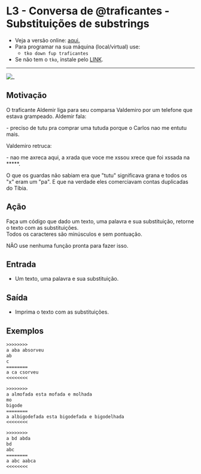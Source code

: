 # L3 - Conversa de @traficantes - Substituições de substrings

- Veja a versão online: [aqui.](https://github.com/qxcodefup/arcade/blob/master/base/traficantes/Readme.md)
- Para programar na sua máquina (local/virtual) use:
  - `tko down fup traficantes`
- Se não tem o `tko`, instale pelo [LINK](https://github.com/senapk/tko).

---

![_](https://raw.githubusercontent.com/qxcodefup/arcade/master/base/traficantes/cover.jpg)

## Motivação

O traficante Aldemir liga para seu comparsa Valdemiro por um telefone que estava grampeado. Aldemir fala:

\- preciso de tutu pra comprar uma tutuda porque o Carlos nao me entutu mais.  

Valdemiro retruca:  

\- nao me axreca aqui, a xrada que voce me xssou  xrece que foi xssada na \*\*\*\*\*.

O que os guardas não sabiam era que "tutu" significava grana e  todos os "x" eram um "pa". E que na verdade eles comerciavam contas duplicadas do Tíbia.

## Ação

Faça um código que dado um texto, uma palavra e sua substituição, retorne o texto com as substituições.  
Todos os caracteres são minúsculos e sem pontuação.

NÃO use nenhuma função pronta para fazer isso.

## Entrada

* Um texto, uma palavra e sua substituição.  

## Saída

* Imprima o texto com as substituições.  

## Exemplos

``` txt
>>>>>>>>
a aba absorveu
ab
c
========
a ca csorveu
<<<<<<<<

>>>>>>>>
a almofada esta mofada e molhada
mo
bigode
========
a albigodefada esta bigodefada e bigodelhada
<<<<<<<<

>>>>>>>>
a bd abda
bd
abc
========
a abc aabca
<<<<<<<<
```

